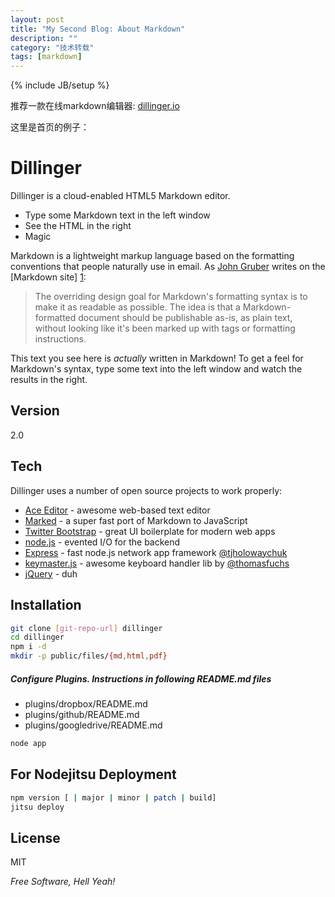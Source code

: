 ```yaml
---
layout: post
title: "My Second Blog: About Markdown"
description: ""
category: "技术转载"
tags: [markdown]
---
```

{% include JB/setup %}

推荐一款在线markdown编辑器: [dillinger.io](http://dillinger.io/)

这里是首页的例子：

Dillinger
=========

Dillinger is a cloud-enabled HTML5 Markdown editor.

  - Type some Markdown text in the left window
  - See the HTML in the right
  - Magic

Markdown is a lightweight markup language based on the formatting conventions that people naturally use in email.  As [John Gruber] writes on the [Markdown site] [1]:

> The overriding design goal for Markdown's
> formatting syntax is to make it as readable 
> as possible. The idea is that a
> Markdown-formatted document should be
> publishable as-is, as plain text, without
> looking like it's been marked up with tags
> or formatting instructions.

This text you see here is *actually* written in Markdown! To get a feel for Markdown's syntax, type some text into the left window and watch the results in the right.  

Version
----

2.0

Tech
-----------

Dillinger uses a number of open source projects to work properly:

* [Ace Editor] - awesome web-based text editor
* [Marked] - a super fast port of Markdown to JavaScript
* [Twitter Bootstrap] - great UI boilerplate for modern web apps
* [node.js] - evented I/O for the backend
* [Express] - fast node.js network app framework [@tjholowaychuk]
* [keymaster.js] - awesome keyboard handler lib by [@thomasfuchs]
* [jQuery] - duh 

Installation
--------------

```sh
git clone [git-repo-url] dillinger
cd dillinger
npm i -d
mkdir -p public/files/{md,html,pdf}
```

##### Configure Plugins. Instructions in following README.md files

* plugins/dropbox/README.md
* plugins/github/README.md
* plugins/googledrive/README.md

```sh
node app
```

For Nodejitsu Deployment
----------

```sh
npm version [ | major | minor | patch | build]
jitsu deploy
```


License
----

MIT

*Free Software, Hell Yeah!*

  [john gruber]: http://daringfireball.net/
  [@thomasfuchs]: http://twitter.com/thomasfuchs
  [1]: http://daringfireball.net/projects/markdown/
  [Marked]: https://github.com/chjj/marked
  [ace editor]: http://ace.ajax.org
  [node.js]: http://nodejs.org
  [Twitter Bootstrap]: http://twitter.github.com/bootstrap/
  [keymaster.js]: https://github.com/madrobby/keymaster
  [jQuery]: http://jquery.com  
  [@tjholowaychuk]: http://twitter.com/tjholowaychuk
  [express]: http://expressjs.com
  
    